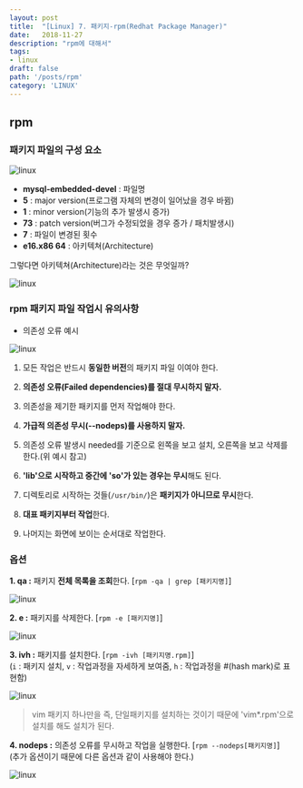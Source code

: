 ```yaml
---
layout: post
title:  "[Linux] 7. 패키지-rpm(Redhat Package Manager)"
date:   2018-11-27
description: "rpm에 대해서"
tags:
- linux
draft: false
path: '/posts/rpm'
category: 'LINUX'
---
```


## rpm



### 패키지 파일의 구성 요소



![linux](/assets/img/rpm1.png)

* **mysql-embedded-devel** : 파일명
* **5** : major version(프로그램 자체의 변경이 일어났을 경우 바뀜)
* **1** : minor version(기능의 추가 발생시 증가)
* **73** : patch version(버그가 수정되었을 경우 증가 / 패치발생시)
* **7** : 파일이 변경된 횟수
* **e16.x86 64** : 아키텍쳐(Architecture)

그렇다면 아키텍쳐(Architecture)라는 것은 무엇일까?



![linux](/assets/img/rpm2.png)



### rpm 패키지 파일 작업시 유의사항

* 의존성 오류 예시

![linux](/assets/img/rpm3.png)



1. 모든 작업은 반드시 **동일한 버전**의 패키지 파일 이여야 한다.

2. **의존성 오류(Failed dependencies)를 절대 무시하지 말자.**

3. 의존성을 제기한 패키지를 먼저 작업해야 한다.

4. **가급적 의존성 무시(--nodeps)를 사용하지 말자.**

5. 의존성 오류 발생시 needed를 기준으로 왼쪽을 보고 설치, 오른쪽을 보고 삭제를 한다.(위 예시 참고)

6. **'lib'으로 시작하고 중간에 'so'가 있는 경우는 무시**해도 된다.

7. 디렉토리로 시작하는 것들(`/usr/bin/`)은 **패키지가 아니므로 무시**한다.

8. **대표 패키지부터 작업**한다.

9. 나머지는 화면에 보이는 순서대로 작업한다.



### 옵션

**1. qa :** 패키지 **전체 목록을 조회**한다. [`rpm -qa | grep [패키지명]`]



![linux](/assets/img/rpm4.png)



**2. e :** 패키지를 삭제한다. [`rpm -e [패키지명]`]



![linux](/assets/img/rpm5.png)



**3. ivh :** 패키지를 설치한다. [`rpm -ivh [패키지명.rpm]`]<br/>
(`i` : 패키지 설치, `v` : 작업과정을 자세하게 보여줌, `h` : 작업과정을 #(hash mark)로 표현함)



![linux](/assets/img/rpm6.png)



> vim 패키지 하나만을 즉, 단일패키지를 설치하는 것이기 때문에 'vim*.rpm'으로 설치를 해도 설치가 된다.



**4. nodeps :** 의존성 오류를 무시하고 작업을 실행한다. [`rpm --nodeps[패키지명]`]<br/>(추가 옵션이기 때문에 다른 옵션과 같이 사용해야 한다.)

![linux](/assets/img/rpm7.png)
